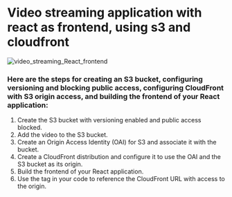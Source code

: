 # Video streaming application with react as frontend, using s3 and cloudfront
![video_streaming_React_frontend](https://github.com/jcabralmdevops/VideoStreamingWebSite/assets/109381604/3ada18ee-35e4-4b18-9688-41a6759b1e76)

### Here are the steps for creating an S3 bucket, configuring versioning and blocking public access, configuring CloudFront with S3 origin access, and building the frontend of your React application:

1.	Create the S3 bucket with versioning enabled and public access blocked.
2.	Add the video to the S3 bucket.
3.	Create an Origin Access Identity (OAI) for S3 and associate it with the bucket.
4.	Create a CloudFront distribution and configure it to use the OAI and the S3 bucket as its origin.
5.	Build the frontend of your React application.
6.	Use the <source> tag in your code to reference the CloudFront URL with access to the origin.


